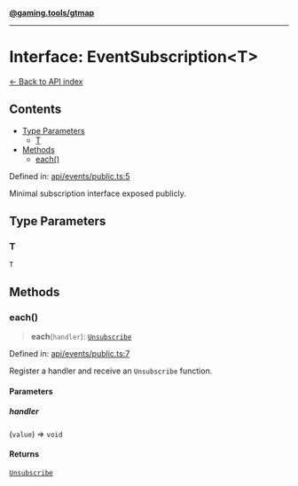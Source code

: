 [**@gaming.tools/gtmap**](README.md)

***

# Interface: EventSubscription\<T\>

[← Back to API index](./README.md)

## Contents

- [Type Parameters](#type-parameters)
  - [T](#t)
- [Methods](#methods)
  - [each()](#each)

Defined in: [api/events/public.ts:5](https://github.com/gamingtools/gt-map/blob/670061005a2701ff4986e8986471b4dd55d13ca7/packages/gtmap/src/api/events/public.ts#L5)

Minimal subscription interface exposed publicly.

## Type Parameters

### T

`T`

## Methods

### each()

> **each**(`handler`): [`Unsubscribe`](TypeAlias.Unsubscribe.md)

Defined in: [api/events/public.ts:7](https://github.com/gamingtools/gt-map/blob/670061005a2701ff4986e8986471b4dd55d13ca7/packages/gtmap/src/api/events/public.ts#L7)

Register a handler and receive an `Unsubscribe` function.

#### Parameters

##### handler

(`value`) => `void`

#### Returns

[`Unsubscribe`](TypeAlias.Unsubscribe.md)
